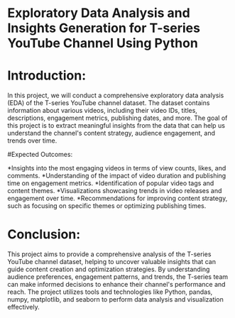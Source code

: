 # Exploratory Data Analysis and Insights Generation for T-series YouTube Channel Using Python

# Introduction:
In this project, we will conduct a comprehensive exploratory data analysis (EDA) of the T-series YouTube channel dataset. The dataset contains information about various videos, including their video IDs, titles, descriptions, engagement metrics, publishing dates, and more. The goal of this project is to extract meaningful insights from the data that can help us understand the channel's content strategy, audience engagement, and trends over time.


#Expected Outcomes:

*Insights into the most engaging videos in terms of view counts, likes, and comments.
*Understanding of the impact of video duration and publishing time on engagement metrics.
*Identification of popular video tags and content themes.
*Visualizations showcasing trends in video releases and engagement over time.
*Recommendations for improving content strategy, such as focusing on specific themes or optimizing publishing times.

# Conclusion:
This project aims to provide a comprehensive analysis of the T-series YouTube channel dataset, helping to uncover valuable insights that can guide content creation and optimization strategies. By understanding audience preferences, engagement patterns, and trends, the T-series team can make informed decisions to enhance their channel's performance and reach. The project utilizes tools and technologies like Python, pandas, numpy, matplotlib, and seaborn to perform data analysis and visualization effectively.
